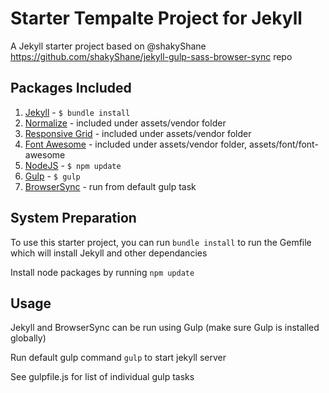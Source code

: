 Starter Tempalte Project for Jekyll
===================================

A Jekyll starter project based on @shakyShane https://github.com/shakyShane/jekyll-gulp-sass-browser-sync repo

## Packages Included

1. [Jekyll](http://jekyllrb.com/) - `$ bundle install`
2. [Normalize](https://necolas.github.io/normalize.css/) - included under assets/vendor folder
3. [Responsive Grid](http://www.responsivegridsystem.com/) - included under assets/vendor folder
4. [Font Awesome](http://fontawesome.io/) - included under assets/vendor folder, assets/font/font-awesome
5. [NodeJS](https://nodejs.org/) - `$ npm update`
6. [Gulp](http://gulpjs.com/) - `$ gulp`
7. [BrowserSync](https://www.browsersync.io/) - run from default gulp task

## System Preparation

To use this starter project, you can run ```bundle install``` to run the Gemfile which will install Jekyll and other dependancies

Install node packages by running ```npm update```

## Usage

Jekyll and BrowserSync can be run using Gulp (make sure Gulp is installed globally)

Run default gulp command ```gulp``` to start jekyll server

See gulpfile.js for list of individual gulp tasks
